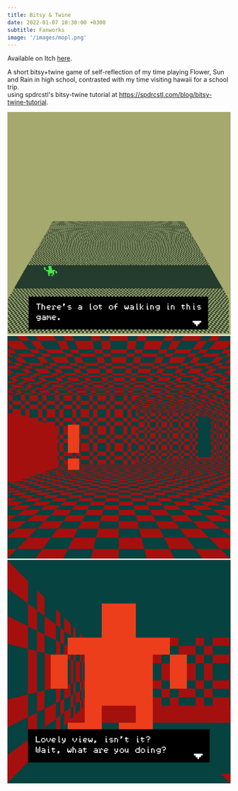 ```yaml
---
title: Bitsy & Twine
date: 2022-01-07 10:30:00 +0300
subtitle: Fanworks
image: '/images/mopl.png'
---
```


Available on Itch <a href="https://sjester.itch.io/my-own-private-lospass">here</a>.

A short bitsy+twine game of self-reflection of my time playing Flower, Sun and Rain in high school, contrasted with my time visiting hawaii for a school trip.
<br> using spdrcstl's bitsy-twine tutorial at <a>https://spdrcstl.com/blog/bitsy-twine-tutorial</a>.

<div class="gallery-box">
  <div class="gallery">
    <img src="/images/mopl1.png" alt="Project">
  </div>
</div>

<div class="gallery-box">
  <div class="gallery">
    <img src="/images/mopl2.png" alt="Project">
  </div>
</div>

<div class="gallery-box">
  <div class="gallery">
    <img src="/images/mopl3.png" alt="Project">
  </div>
</div>